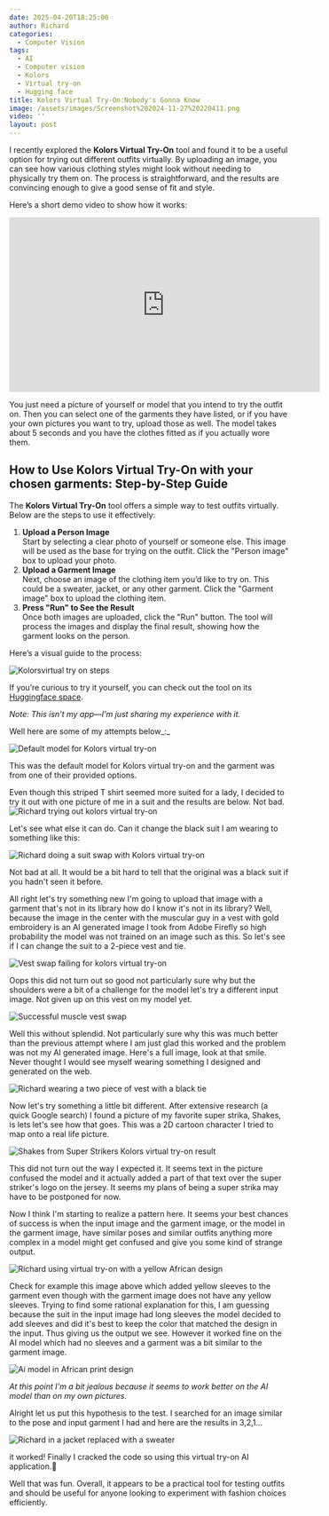 ```yaml
---
date: 2025-04-20T18:25:00
author: Richard
categories:
  - Computer Vision
tags:
  - AI
  - Computer vision
  - Kolors
  - Virtual try-on
  - Hugging face
title: Kolors Virtual Try-On:Nobody's Gonna Know
image: /assets/images/Screenshot%202024-11-27%20220411.png
video: ''
layout: post
---
```

I recently explored the **Kolors Virtual Try-On** tool and found it to be a useful option for trying out different outfits virtually. By uploading an image, you can see how various clothing styles might look without needing to physically try them on. The process is straightforward, and the results are convincing enough to give a good sense of fit and style.

Here’s a short demo video to show how it works:

<iframe width="560" height="315" src="https://www.youtube.com/embed/NE3VyGCqMLU" title="YouTube video player" frameborder="0" allow="accelerometer; autoplay; clipboard-write; encrypted-media; gyroscope; picture-in-picture; web-share" allowfullscreen></iframe>

You just need a picture of yourself or model that you intend to try the outfit on. Then you can select one of the garments they have listed, or if you have your own pictures you want to try, upload those as well. The model takes about 5 seconds and you have the clothes fitted as if you actually wore them.

## How to Use Kolors Virtual Try-On with your chosen garments: Step-by-Step Guide

The **Kolors Virtual Try-On** tool offers a simple way to test outfits virtually. Below are the steps to use it effectively:

1. **Upload a Person Image**  
   Start by selecting a clear photo of yourself or someone else. This image will be used as the base for trying on the outfit. Click the "Person image" box to upload your photo.
2. **Upload a Garment Image**  
   Next, choose an image of the clothing item you’d like to try on. This could be a sweater, jacket, or any other garment. Click the "Garment image" box to upload the clothing item.
3. **Press "Run" to See the Result**  
   Once both images are uploaded, click the "Run" button. The tool will process the images and display the final result, showing how the garment looks on the person.

Here’s a visual guide to the process:

![Kolorsvirtual try on steps](/assets/images/Screenshot%202024-11-27%20220411.png "Kolorsvirtual try on steps")

If you’re curious to try it yourself, you can check out the tool on its [Huggingface space](https://huggingface.co/spaces/Kwai-Kolors/Kolors-Virtual-Try-On). 

_Note: This isn’t my app—I’m just sharing my experience with it._

Well here are some of my attempts below\_:\_

![Default model for Kolors virtual try-on](blob:https://rdjarbeng.github.io/5a39bbef-ba35-4f10-a197-ee162f0cc479)

This was the default model for Kolors virtual try-on and the garment was from one of their provided options.

Even though this striped T shirt seemed more suited for a lady, I decided to try it out with one picture of me in a suit and the results are below. Not bad.![Richard trying out kolors virtual try-on](blob:https://rdjarbeng.github.io/0ddc463e-cd4b-4df2-9b7b-f1e71df8abfb "Richard trying out kolors virtual try-on")

Let's see what else it can do. Can it change the black suit I am wearing to something like this:

![Richard doing a suit swap with Kolors virtual try-on](blob:https://rdjarbeng.github.io/18d3b734-91e0-4489-8b6c-d2c8d515ec53 "Richard doing a suit swap with Kolors virtual try-on")

Not bad at all. It would be a bit hard to tell that the original was a black suit if you hadn't seen it before.

All right let's try something new I'm going to upload that image with a garment that's not in its library how do I know it's not in its library? Well, because the image in the center with the muscular guy in a vest with gold embroidery is an AI generated image I took from Adobe Firefly so high probability the model was not trained on an image such as this. So let's see if I can change the suit to a 2-piece vest and tie.

![Vest swap failing for kolors virtual try-on](blob:https://rdjarbeng.github.io/2bed158b-5716-4cad-9d71-ef0376467a1e "Vest swap failing for kolors virtual try-on")

Oops this did not turn out so good not particularly sure why but the shoulders were a bit of a challenge for the model let's try a different input image. Not given up on this vest on my model yet.

![Successful muscle vest swap](blob:https://rdjarbeng.github.io/118959b4-490c-470b-8911-744e0f23f12c "Successful muscle vest swap")

Well this without splendid. Not particularly sure why this was much better than the previous attempt where I am just glad this worked and the problem was not my AI generated image. Here's a full image, look at that smile. Never thought I would see myself wearing something I designed and generated on the web.

![Richard wearing a two piece of vest with a black tie](/assets/images/kolors_muscle_vest_swap_final.png "Richard wearing a two piece of vest with a black tie")

Now let's try something a little bit different. After extensive research (a quick Google search) I found a picture of my favorite super strika, Shakes, is lets let's see how that goes. This was a 2D cartoon character I tried to map onto a real life picture.

![Shakes from Super Strikers Kolors virtual try-on result](/assets/images/kolors_super_strikas.png "Shakes from Super Strikers Kolors virtual try-on result")

This did not turn out the way I expected it. It seems text in the picture confused the model and it actually added a part of that text over the super striker's logo on the jersey. It seems my plans of being a super strika may have to be postponed for now.

Now I think I'm starting to realize a pattern here. It seems your best chances of success is when the input image and the garment image, or the model in the garment image, have similar poses and similar outfits anything more complex in a model might get confused and give you some kind of strange output.

![Richard using virtual try-on with a yellow African design](/assets/images/kolors_yellow_africa.png "Richard using virtual try-on with a yellow African design")

Check for example this image above which added yellow sleeves to the garment even though with the garment image does not have any yellow sleeves. Trying to find some rational explanation for this, I am guessing because the suit in the input image had long sleeves the model decided to add sleeves and did it's best to keep the color that matched the design in the input. Thus giving us the output we see. However it worked fine on the AI model which had no sleeves and a garment was a bit similar to the garment image.

![Ai model in African print design](/assets/images/kolors_yellow_africa_model.png "Ai model in African print design")

_&#32;At this point I'm a bit jealous because it seems to work better on the AI model than on my own pictures._

Alright let us put this hypothesis to the test. I searched for an image similar to the pose and input garment I had and here are the results in 3,2,1...

![Richard in a jacket replaced with a sweater](/assets/images/kolors_sweater_model.png "Richard in a jacket replaced with a sweater")

it worked! Finally I cracked the code so using this virtual try-on AI application.🥳

Well that was fun. Overall, it appears to be a practical tool for testing outfits and should be useful for anyone looking to experiment with fashion choices efficiently.
